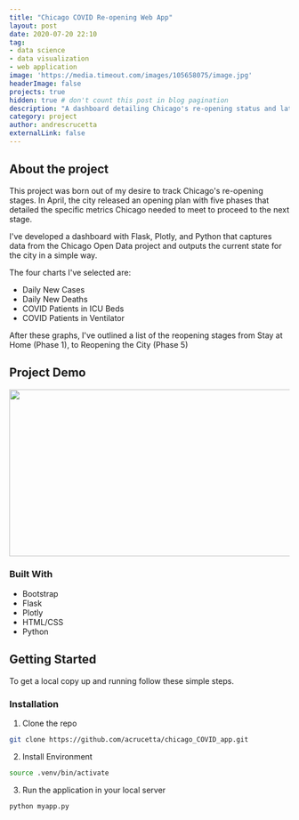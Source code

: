 ```yaml
---
title: "Chicago COVID Re-opening Web App"
layout: post
date: 2020-07-20 22:10
tag: 
- data science
- data visualization
- web application
image: 'https://media.timeout.com/images/105658075/image.jpg'
headerImage: false
projects: true
hidden: true # don't count this post in blog pagination
description: "A dashboard detailing Chicago's re-opening status and latest cases and deaths."
category: project
author: andrescrucetta
externalLink: false
---
```

## About the project

This project was born out of my desire to track Chicago's re-opening stages. In April, the city released an opening plan with five phases that detailed the specific metrics Chicago needed to meet to proceed to the next stage.

I've developed a dashboard with Flask, Plotly, and Python that captures data from the Chicago Open Data project and outputs the current state for the city in a simple way.

The four charts I've selected are:
- Daily New Cases
- Daily New Deaths
- COVID Patients in ICU Beds
- COVID Patients in Ventilator

After these graphs, I've outlined a list of the reopening stages from Stay at Home (Phase 1), to Reopening the City (Phase 5)

## Project Demo

<img src="https://media.giphy.com/media/UqwoqfMAmZiV8vG6ea/giphy.gif" width="1400" height="300" />

### Built With

* Bootstrap
* Flask
* Plotly
* HTML/CSS
* Python

<!-- GETTING STARTED -->
## Getting Started
To get a local copy up and running follow these simple steps.

### Installation
 
1. Clone the repo
```sh
git clone https://github.com/acrucetta/chicago_COVID_app.git
```
2. Install Environment
```sh
source .venv/bin/activate
```
3. Run the application in your local server
```sh
python myapp.py
```